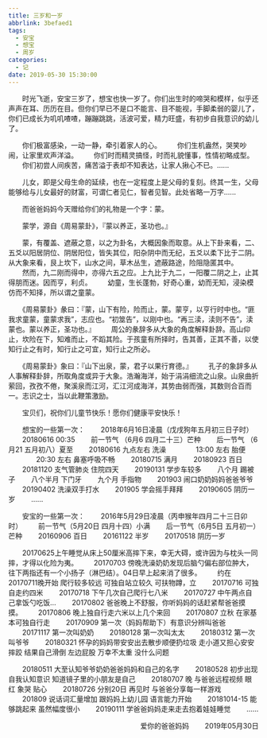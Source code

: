 ```yaml
---
title: 三岁和一岁
abbrlink: 3befaed1
tags:
  - 安宝
  - 想宝
  - 周岁
categories:
  - 记
date: 2019-05-30 15:30:00
---
```


　　时光飞逝，安宝三岁了，想宝也快一岁了。你们出生时的啼哭和模样，似乎还声声在耳、历历在目。但你们早已不是口不能言、目不能视，手脚柔弱的婴儿了，你们已成长为叽叽喳喳，蹦蹦跳跳，活波可爱，精力旺盛，有初步自我意识的幼儿了。

　　你们极富感染，一动一静，牵引着家人的心。
　　你们生机盎然，哭笑吵闹，让家里欢声洋溢。
　　你们时而精灵搞怪，时而礼貌懂事，性情初略成型。
　　你们初尝人间疾苦，痛苦溢于表却不知表达，让家人揪心不已。......

　　儿女，即是父母生命的延续，也在一定程度上是父母的复刻。终其一生，父母能够给与儿女最好的财富，可谓仁者见仁，智者见智。此处省略一万字......

　　而爸爸妈妈今天赠给你们的礼物是一个字：蒙。

　　蒙学，源自《周易蒙卦》，『蒙以养正，圣功也。』

　　蒙，有覆盖、遮蔽之意，以之为卦名，大概因象而取意。从上下卦来看，二、五爻以阳居阴位、阴居阳位，皆失其位，阳杂阴中而无纪，五爻以柔下比于二阴。从大象来看，艮上坎下，山水之间，草木丛生，遮蔽路途，险阻隐匿其中。
　　然而，九二刚而得中，亦得六五之应。上九比于九二，一阳覆二阴之上，止其得朋而迷。因而亨，利贞。
　　幼童，生长蓬勃，好奇心重，幼而无知，浸染模仿而不知择，所以谓之童蒙。

　　《周易蒙卦》彖曰：『蒙，山下有险，险而止，蒙。蒙亨，以亨行时中也。“匪我求童蒙，童蒙求我”，志应也。“初筮告”，以刚中也。“再三渎，渎则不告”，渎蒙也。蒙以养正，圣功也。』
　　周公的彖辞多从大象的角度解释卦辞。高山仰止，坎险在下，知难而止，不蹈其险。于孩童有所择时，告其善，正其不善，以使知行止之有时，知行止之可宜，知行止之所必。

　　《周易蒙卦》象曰：『山下出泉，蒙，君子以果行育德。』
　　孔子的象辞多从人事解释卦辞，所取角度或异于大象。浩瀚海洋，始于涓涓细流之山泉。山泉曲折萦回，孜孜不倦，聚溪泉而江河，汇江河成海洋，其势由弱而强，其数则合百而一。志识之士，当以此鞭策激励。

　　宝贝们，祝你们儿童节快乐！愿你们健康平安快乐！

　　想宝的一些第一次：
　　2018年6月16日凌晨（戊戌狗年五月初三日子时）
　　20180616 00:35
　　前一节气 （6月6 四月二十三）芒种
　　后一节气 （6月21 五月初八）夏至
　　20180616 九点左右 洗澡
　　　　13:00 左右 胎便
　　　　20:30 左右 鼻塞呼吸不畅
　　20180715 满月
　　20180923 百日
　　20181120 支气管肺炎 住院四天
　　20190131 学步车较多
　　八个月 踢被子
　　八个半月 下门牙
　　九个月 手指物
　　201903 闹口奶奶妈妈爸爸爷爷
　　20190402 洗澡双手打水
　　201905 学会摇手拜拜
　　20190605 阴历一岁
　　......

　　安宝的一些第一次：
　　2016年5月29日凌晨（丙申猴年四月二十三日卯时） 
　　前一节气（5月20日 四月十四）小满 
　　后一节气（6月5日 五月初一）芒种
　　20160906 百日
　　20161122 半岁
　　20170518 阴历一岁

　　20170625上午睡觉从床上50厘米高摔下来，幸无大碍，或许因为与枕头一同摔，才得以化险为夷。
　　20170703 傍晚洗澡奶奶发现后脑勺偏右部位肿大，往下两指还有一个小扬子（淋巴结）。04日早上起来消了很多。
　　约在20170711晚开始 爬行较多较远 可独自站立较久 可扶物蹲，立
　　20170716 可独自走约四米
　　20170718 下午几次自己爬行七八米
　　20170727 中午两点自己拿饭勺吃饭…
　　20170802 爸爸晚上不舒服，你听妈妈的话赶紧帮爸爸摸摸。
　　20170806 晚上独自行走六米以上几个来回
　　20170807 立秋 在家基本可独自行走
　　20170909 第一次（妈妈帮助下）有意识分辨叫爸爸
　　20171117 第一次叫奶奶
　　20180128 第一次叫太太
　　20180312 第一次叫爷爷
　　20180321 怀孕的妈妈带安安出去散步顺便扔垃圾 走小道又担心安安摔跤 结果自己滑倒 左边屁股 万幸不太重 没什么问题

　　20180511 大至认知爷爷奶奶爸爸妈妈和自己的名字
　　20180528 初步出现自我认知意识 知道镜子里的小朋友是自己
　　20180707 晚 与爸爸远程视频 眼红 象哭 贴心
　　20180726 分别20日 再见时 与爸爸分享每一样游戏
　　201809 说话词汇量增加 跟妈妈上幼儿园 语言能力开始 
　　20181014-15 能够跳起来 虽然幅度很小
　　20190111 学爸爸妈妈走来走去抱着娃娃睡觉
　　......
  

<p align=right>爱你的爸爸妈妈　　  
2019年05月30日　　</P>